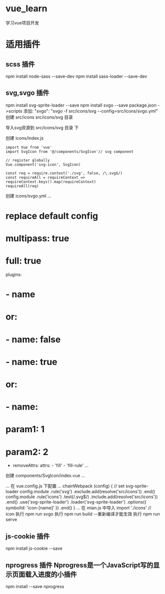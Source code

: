 # vue_learn
学习vue项目开发

# 适用插件
## scss 插件
npm install node-sass --save-dev
npm install sass-loader --save-dev

## svg,svgo 插件
npm install svg-sprite-loader --save
npm install svgo --save
package.json ->scripts 添加: "svgo": "svgo -f src/icons/svg --config=src/icons/svgo.yml"
创建 src/icons src/icons/svg 目录 

导入svg资源到 src/icons/svg 目录 下

创建 icons/index.js
```
import Vue from 'vue'
import SvgIcon from '@/components/SvgIcon'// svg component

// register globally
Vue.component('svg-icon', SvgIcon)

const req = require.context('./svg', false, /\.svg$/)
const requireAll = requireContext => requireContext.keys().map(requireContext)
requireAll(req)
```
创建 icons/svgo.yml
...
# replace default config

# multipass: true
# full: true

plugins:

  # - name
  #
  # or:
  # - name: false
  # - name: true
  #
  # or:
  # - name:
  #     param1: 1
  #     param2: 2

- removeAttrs:
    attrs:
      - 'fill'
      - 'fill-rule'
...

创建 components/SvgIcon/index.vue
...
<template>
  <div
    v-if="isExternal"
    :style="styleExternalIcon"
    class="svg-external-icon svg-icon"
    v-on="$listeners"
  />
  <svg
    v-else
    :class="svgClass"
    aria-hidden="true"
    v-on="$listeners"
  >
    <use :xlink:href="iconName" />
  </svg>
</template>

<script>
// doc: https://panjiachen.github.io/vue-element-admin-site/feature/component/svg-icon.html#usage
import { isExternal } from '@/utils/validate'

export default {
  name: 'SvgIcon',
  props: {
    iconClass: {
      type: String,
      required: true
    },
    className: {
      type: String,
      default: ''
    }
  },
  computed: {
    isExternal() {
      return isExternal(this.iconClass)
    },
    iconName() {
      return `#icon-${this.iconClass}`
    },
    svgClass() {
      if (this.className) {
        return 'svg-icon ' + this.className
      } else {
        return 'svg-icon'
      }
    },
    styleExternalIcon() {
      return {
        mask: `url(${this.iconClass}) no-repeat 50% 50%`,
        '-webkit-mask': `url(${this.iconClass}) no-repeat 50% 50%`
      }
    }
  }
}
</script>

<style scoped>
.svg-icon {
  width: 1em;
  height: 1em;
  vertical-align: -0.15em;
  fill: currentColor;
  overflow: hidden;
}

.svg-external-icon {
  background-color: currentColor;
  mask-size: cover !important;
  display: inline-block;
}
</style>
...
在 vue.config.js 下配置 
...
  chainWebpack (config) {
    // set svg-sprite-loader
    config.module
      .rule('svg')
      .exclude.add(resolve('src/icons'))
      .end()
    config.module
      .rule('icons')
      .test(/\.svg$/)
      .include.add(resolve('src/icons'))
      .end()
      .use('svg-sprite-loader')
      .loader('svg-sprite-loader')
      .options({
        symbolId: 'icon-[name]'
      })
      .end()
  }
...
在 mian.js 中导入 import './icons' // icon
执行 npm run svgo
执行 npm run build  --重新编译才能生效
执行 npm run serve


## js-cookie 插件
npm install js-cookie --save

## nprogress 插件 Nprogress是一个JavaScript写的显示页面载入进度的小插件
npm install --save nprogress